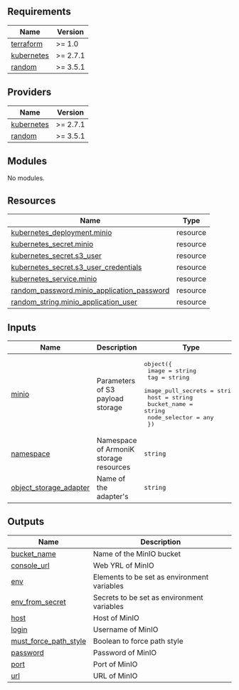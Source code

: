 <!-- BEGIN_TF_DOCS -->
## Requirements

| Name | Version |
|------|---------|
| <a name="requirement_terraform"></a> [terraform](#requirement\_terraform) | >= 1.0 |
| <a name="requirement_kubernetes"></a> [kubernetes](#requirement\_kubernetes) | >= 2.7.1 |
| <a name="requirement_random"></a> [random](#requirement\_random) | >= 3.5.1 |

## Providers

| Name | Version |
|------|---------|
| <a name="provider_kubernetes"></a> [kubernetes](#provider\_kubernetes) | >= 2.7.1 |
| <a name="provider_random"></a> [random](#provider\_random) | >= 3.5.1 |

## Modules

No modules.

## Resources

| Name | Type |
|------|------|
| [kubernetes_deployment.minio](https://registry.terraform.io/providers/hashicorp/kubernetes/latest/docs/resources/deployment) | resource |
| [kubernetes_secret.minio](https://registry.terraform.io/providers/hashicorp/kubernetes/latest/docs/resources/secret) | resource |
| [kubernetes_secret.s3_user](https://registry.terraform.io/providers/hashicorp/kubernetes/latest/docs/resources/secret) | resource |
| [kubernetes_secret.s3_user_credentials](https://registry.terraform.io/providers/hashicorp/kubernetes/latest/docs/resources/secret) | resource |
| [kubernetes_service.minio](https://registry.terraform.io/providers/hashicorp/kubernetes/latest/docs/resources/service) | resource |
| [random_password.minio_application_password](https://registry.terraform.io/providers/hashicorp/random/latest/docs/resources/password) | resource |
| [random_string.minio_application_user](https://registry.terraform.io/providers/hashicorp/random/latest/docs/resources/string) | resource |

## Inputs

| Name | Description | Type | Default | Required |
|------|-------------|------|---------|:--------:|
| <a name="input_minio"></a> [minio](#input\_minio) | Parameters of S3 payload storage | <pre>object({<br>    image              = string<br>    tag                = string<br>    image_pull_secrets = string<br>    host               = string<br>    bucket_name        = string<br>    node_selector      = any<br>  })</pre> | n/a | yes |
| <a name="input_namespace"></a> [namespace](#input\_namespace) | Namespace of ArmoniK storage resources | `string` | n/a | yes |
| <a name="input_object_storage_adapter"></a> [object\_storage\_adapter](#input\_object\_storage\_adapter) | Name of the adapter's | `string` | `"ArmoniK.Adapters.S3.ObjectStorage"` | no |

## Outputs

| Name | Description |
|------|-------------|
| <a name="output_bucket_name"></a> [bucket\_name](#output\_bucket\_name) | Name of the MinIO bucket |
| <a name="output_console_url"></a> [console\_url](#output\_console\_url) | Web YRL of MinIO |
| <a name="output_env"></a> [env](#output\_env) | Elements to be set as environment variables |
| <a name="output_env_from_secret"></a> [env\_from\_secret](#output\_env\_from\_secret) | Secrets to be set as environment variables |
| <a name="output_host"></a> [host](#output\_host) | Host of MinIO |
| <a name="output_login"></a> [login](#output\_login) | Username of MinIO |
| <a name="output_must_force_path_style"></a> [must\_force\_path\_style](#output\_must\_force\_path\_style) | Boolean to force path style |
| <a name="output_password"></a> [password](#output\_password) | Password of MinIO |
| <a name="output_port"></a> [port](#output\_port) | Port of MinIO |
| <a name="output_url"></a> [url](#output\_url) | URL of MinIO |
<!-- END_TF_DOCS -->

